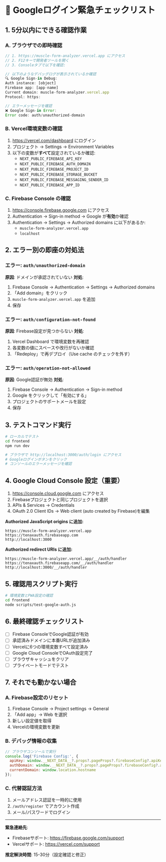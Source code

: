 # 🚨 Googleログイン緊急チェックリスト

## 1. **5分以内にできる確認作業**

### A. ブラウザでの即時確認
```javascript
// 1. https://muscle-form-analyzer.vercel.app にアクセス
// 2. F12キーで開発者ツールを開く
// 3. Consoleタブで以下を確認:

// 以下のようなデバッグログが表示されているか確認
🔍 Google Sign-in Debug:
Auth instance: [object]
Firebase app: [app-name]
Current domain: muscle-form-analyzer.vercel.app
Protocol: https:

// エラーメッセージを確認
❌ Google Sign-in Error:
Error code: auth/unauthorized-domain
```

### B. Vercel環境変数の確認
1. https://vercel.com/dashboard にログイン
2. プロジェクト → Settings → Environment Variables
3. 以下の変数が**すべて**設定されているか確認:
   - `NEXT_PUBLIC_FIREBASE_API_KEY`
   - `NEXT_PUBLIC_FIREBASE_AUTH_DOMAIN`
   - `NEXT_PUBLIC_FIREBASE_PROJECT_ID`
   - `NEXT_PUBLIC_FIREBASE_STORAGE_BUCKET`
   - `NEXT_PUBLIC_FIREBASE_MESSAGING_SENDER_ID`
   - `NEXT_PUBLIC_FIREBASE_APP_ID`

### C. Firebase Console の確認
1. https://console.firebase.google.com にアクセス
2. Authentication → Sign-in method → Google が**有効**か確認
3. Authentication → Settings → Authorized domains に以下があるか:
   - `muscle-form-analyzer.vercel.app`
   - `localhost`

## 2. **エラー別の即座の対処法**

### エラー: `auth/unauthorized-domain`
**原因**: ドメインが承認されていない
**対処**:
1. Firebase Console → Authentication → Settings → Authorized domains
2. 「Add domain」をクリック
3. `muscle-form-analyzer.vercel.app` を追加
4. 保存

### エラー: `auth/configuration-not-found`
**原因**: Firebase設定が見つからない
**対処**:
1. Vercel Dashboard で環境変数を再確認
2. 各変数の値にスペースや改行がないか確認
3. 「Redeploy」で再デプロイ（Use cache のチェックを外す）

### エラー: `auth/operation-not-allowed`
**原因**: Google認証が無効
**対処**:
1. Firebase Console → Authentication → Sign-in method
2. Google をクリックして「有効にする」
3. プロジェクトのサポートメールを設定
4. 保存

## 3. **テストコマンド実行**

```bash
# ローカルでテスト
cd frontend
npm run dev

# ブラウザで http://localhost:3000/auth/login にアクセス
# Googleログインボタンをクリック
# コンソールのエラーメッセージを確認
```

## 4. **Google Cloud Console 設定（重要）**

1. https://console.cloud.google.com にアクセス
2. Firebaseプロジェクトと同じプロジェクトを選択
3. APIs & Services → Credentials
4. OAuth 2.0 Client IDs → Web client (auto created by Firebase)を編集

**Authorized JavaScript origins に追加:**
```
https://muscle-form-analyzer.vercel.app
https://tenaxauth.firebaseapp.com
http://localhost:3000
```

**Authorized redirect URIs に追加:**
```
https://muscle-form-analyzer.vercel.app/__/auth/handler
https://tenaxauth.firebaseapp.com/__/auth/handler
http://localhost:3000/__/auth/handler
```

## 5. **確認用スクリプト実行**

```bash
# 環境変数とPWA設定の確認
cd frontend
node scripts/test-google-auth.js
```

## 6. **最終確認チェックリスト**

- [ ] Firebase ConsoleでGoogle認証が有効
- [ ] 承認済みドメインに本番URLが追加済み
- [ ] Vercelに6つの環境変数すべて設定済み
- [ ] Google Cloud ConsoleでOAuth設定完了
- [ ] ブラウザキャッシュをクリア
- [ ] プライベートモードでテスト

## 7. **それでも動かない場合**

### A. Firebase設定のリセット
1. Firebase Console → Project settings → General
2. 「Add app」→ Web を選択
3. 新しい設定値を取得
4. Vercelの環境変数を更新

### B. デバッグ情報の収集
```javascript
// ブラウザコンソールで実行
console.log('Firebase Config:', {
  apiKey: window.__NEXT_DATA__?.props?.pageProps?.firebaseConfig?.apiKey || 'NOT FOUND',
  authDomain: window.__NEXT_DATA__?.props?.pageProps?.firebaseConfig?.authDomain || 'NOT FOUND',
  currentDomain: window.location.hostname
});
```

### C. 代替認証方法
1. メールアドレス認証を一時的に使用
2. `/auth/register` でアカウント作成
3. メール/パスワードでログイン

---

**緊急連絡先**:
- Firebaseサポート: https://firebase.google.com/support
- Vercelサポート: https://vercel.com/support

**推定解決時間**: 15-30分（設定確認と修正）